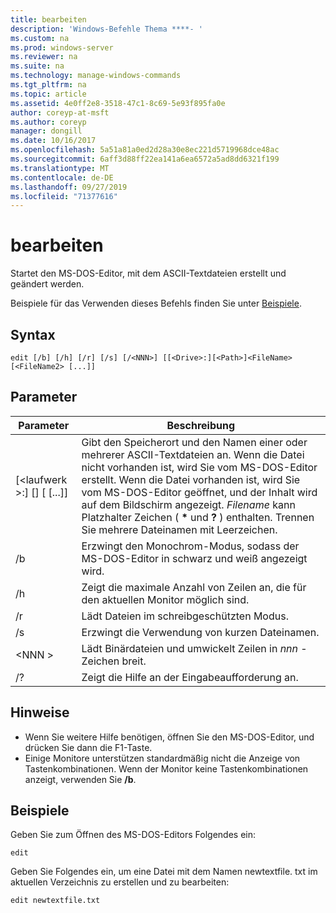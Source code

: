 ```yaml
---
title: bearbeiten
description: 'Windows-Befehle Thema ****- '
ms.custom: na
ms.prod: windows-server
ms.reviewer: na
ms.suite: na
ms.technology: manage-windows-commands
ms.tgt_pltfrm: na
ms.topic: article
ms.assetid: 4e0ff2e8-3518-47c1-8c69-5e93f895fa0e
author: coreyp-at-msft
ms.author: coreyp
manager: dongill
ms.date: 10/16/2017
ms.openlocfilehash: 5a51a81a0ed2d28a30e8ec221d5719968dce48ac
ms.sourcegitcommit: 6aff3d88ff22ea141a6ea6572a5ad8dd6321f199
ms.translationtype: MT
ms.contentlocale: de-DE
ms.lasthandoff: 09/27/2019
ms.locfileid: "71377616"
---
```

# <a name="edit"></a>bearbeiten



Startet den MS-DOS-Editor, mit dem ASCII-Textdateien erstellt und geändert werden.

Beispiele für das Verwenden dieses Befehls finden Sie unter [Beispiele](#BKMK_examples).

## <a name="syntax"></a>Syntax

```
edit [/b] [/h] [/r] [/s] [/<NNN>] [[<Drive>:][<Path>]<FileName> [<FileName2> [...]]
```

## <a name="parameters"></a>Parameter

|Parameter|Beschreibung|
|---------|-----------|
|[\<laufwerk >:] [<Path>] <FileName> [<FileName2> [...]]|Gibt den Speicherort und den Namen einer oder mehrerer ASCII-Textdateien an. Wenn die Datei nicht vorhanden ist, wird Sie vom MS-DOS-Editor erstellt. Wenn die Datei vorhanden ist, wird Sie vom MS-DOS-Editor geöffnet, und der Inhalt wird auf dem Bildschirm angezeigt. *Filename* kann Platzhalter Zeichen ( **&#42;** und **?** ) enthalten. Trennen Sie mehrere Dateinamen mit Leerzeichen.|
|/b|Erzwingt den Monochrom-Modus, sodass der MS-DOS-Editor in schwarz und weiß angezeigt wird.|
|/h|Zeigt die maximale Anzahl von Zeilen an, die für den aktuellen Monitor möglich sind.|
|/r|Lädt Dateien im schreibgeschützten Modus.|
|/s|Erzwingt die Verwendung von kurzen Dateinamen.|
|\<NNN >|Lädt Binärdateien und umwickelt Zeilen in *nnn* -Zeichen breit.|
|/?|Zeigt die Hilfe an der Eingabeaufforderung an.|

## <a name="remarks"></a>Hinweise

-   Wenn Sie weitere Hilfe benötigen, öffnen Sie den MS-DOS-Editor, und drücken Sie dann die F1-Taste.
-   Einige Monitore unterstützen standardmäßig nicht die Anzeige von Tastenkombinationen. Wenn der Monitor keine Tastenkombinationen anzeigt, verwenden Sie **/b**.

## <a name="BKMK_examples"></a>Beispiele

Geben Sie zum Öffnen des MS-DOS-Editors Folgendes ein:
```
edit
```
Geben Sie Folgendes ein, um eine Datei mit dem Namen newtextfile. txt im aktuellen Verzeichnis zu erstellen und zu bearbeiten:
```
edit newtextfile.txt
```